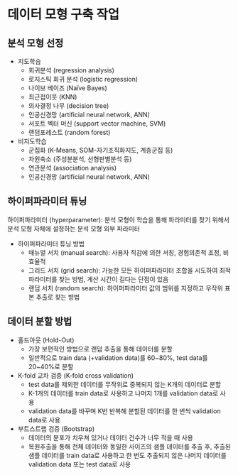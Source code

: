 # 데이터 모형 구축 작업

## 분석 모형 선정
* 지도학습
    * 회귀분석 (regression analysis)
    * 로지스틱 회귀 분석 (logistic regression)
    * 나이브 베이즈 (Naïve Bayes)
    * 최근접이웃 (KNN)
    * 의사결정 나무 (decision tree)
    * 인공신경망 (artificial neural network, ANN)
    * 서포트 벡터 머신 (support vector machine, SVM)
    * 랜덤포레스트 (random forest)
* 비지도학습
    * 군집화 (K-Means, SOM-자기조직화지도, 계층군집 등)
    * 차원축소 (주성분분석, 선형판별분석 등)
    * 연관분석 (association analysis)
    * 인공신경망 (artificial neural network, ANN)

## 하이퍼파라미터 튜닝
하이퍼파라미터 (hyperparameter): 분석 모형이 학습을 통해 파라미터를 찾기 위해서 분석 모형 자체에 설정하는 분석 모형 외부 파라미터
* 하이퍼파라미터 튜닝 방법
    * 매뉴얼 서치 (manual search): 사용자 직감에 의한 서칭, 경험의존적 조정, 비효율적
    * 그리드 서치 (grid search): 가능한 모든 하이퍼파라미터 조합을 시도하여 최적 파라미터를 찾는 방법, 계산 시간이 길다는 단점이 있음
    * 랜덤 서치 (random search): 하이퍼파라미터 값의 범위를 지정하고 무작위 표본 추출로 찾는 방법

## 데이터 분할 방법
* 홀드아웃 (Hold-Out)
    * 가장 보편적인 방법으로 랜덤 추출을 통해 데이터를 분할
    * 일반적으로 train data (+validation data)를 60~80%, test data를 20~40%로 분할
* K-fold 교차 검증 (K-fold cross validation)
    * test data를 제외한 데이터를 무작위로 중복되지 않는 K개의 데이터로 분할
    * K-1개의 데이터를 train data로 사용하고 나머지 1개를 validation data로 사용
    * validation data를 바꾸며 K번 반복해 분할된 데이터를 한 번씩 validation data로 사용
* 부트스트랩 검증 (Bootstrap)
    * 데이터의 분포가 치우쳐 있거나 데이터 건수가 너무 적을 때 사용
    * 복원추출을 통해 전체 데이터와 동일한 사이즈의 샘플 데이터를 추출 후, 추출된 샘플 데이터를 train data로 사용하고 한 번도 추출되지 않은 나머지 데이터를 validation data 또는 test data로 사용